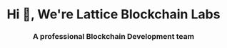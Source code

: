 <h1 align="center">Hi 👋, We're Lattice Blockchain Labs</h1>
<h3 align="center">A professional Blockchain Development team</h3>